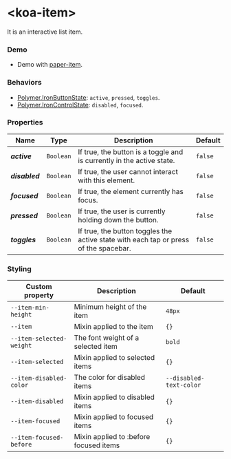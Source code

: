 # &lt;koa-item&gt;

It is an interactive list item.

### Demo

* Demo with [paper-item](https://elements.polymer-project.org/elements/paper-item?view=demo).

### Behaviors

* [Polymer.IronButtonState](https://elements.polymer-project.org/elements/iron-behaviors?active=Polymer.IronButtonState): `active`, `pressed`, `toggles`.
* [Polymer.IronControlState](https://elements.polymer-project.org/elements/iron-behaviors?active=Polymer.IronControlState): `disabled`, `focused`.

### Properties

Name | Type | Description | Default
-----|------|-------------|--------
***active*** | `Boolean` | If true, the button is a toggle and is currently in the active state. | `false`
***disabled*** | `Boolean` | If true, the user cannot interact with this element. | `false`
***focused*** | `Boolean` | If true, the element currently has focus. | `false`
***pressed*** | `Boolean` | If true, the user is currently holding down the button. | `false`
***toggles*** | `Boolean` | If true, the button toggles the active state with each tap or press of the spacebar. | `false`

### Styling

Custom property | Description | Default
----------------|-------------|--------
`--item-min-height` | Minimum height of the item | `48px`
`--item` | Mixin applied to the item | `{}`
`--item-selected-weight` | The font weight of a selected item | `bold`
`--item-selected` | Mixin applied to selected items | `{}`
`--item-disabled-color` | The color for disabled items | `--disabled-text-color`
`--item-disabled` | Mixin applied to disabled items | `{}`
`--item-focused` | Mixin applied to focused items | `{}`
`--item-focused-before` | Mixin applied to :before focused items | `{}`
